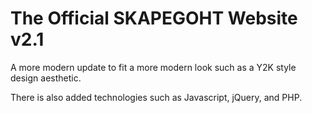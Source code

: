 # The Official SKAPEGOHT Website v2.1

  A more modern update to fit a more modern look such as a Y2K style design aesthetic. 
  
  There is also added technologies such as Javascript, jQuery, and PHP.

  
